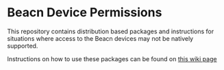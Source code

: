 # Beacn Device Permissions

This repository contains distribution based packages and instructions for situations
where access to the Beacn devices may not be natively supported.

Instructions on how to use these packages can be found on [this wiki page](https://github.com/beacn-on-linux/beacn-permissions/wiki/Installing-Device-Permission)
